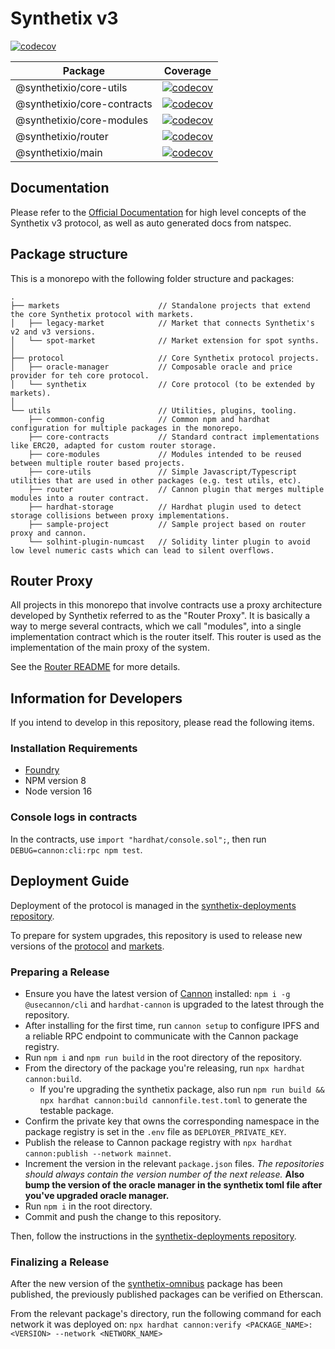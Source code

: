 # Synthetix v3

[![codecov](https://codecov.io/gh/Synthetixio/synthetix-v3/branch/main/graph/badge.svg?token=B9BK0U5KAT)](https://codecov.io/gh/Synthetixio/synthetix-v3)

| Package                     | Coverage                                                                                                                                                                      |
| --------------------------- | ----------------------------------------------------------------------------------------------------------------------------------------------------------------------------- |
| @synthetixio/core-utils     | [![codecov](https://codecov.io/gh/Synthetixio/synthetix-v3/branch/main/graph/badge.svg?token=B9BK0U5KAT&flag=core-utils)](https://codecov.io/gh/Synthetixio/synthetix-v3)     |
| @synthetixio/core-contracts | [![codecov](https://codecov.io/gh/Synthetixio/synthetix-v3/branch/main/graph/badge.svg?token=B9BK0U5KAT&flag=core-contracts)](https://codecov.io/gh/Synthetixio/synthetix-v3) |
| @synthetixio/core-modules   | [![codecov](https://codecov.io/gh/Synthetixio/synthetix-v3/branch/main/graph/badge.svg?token=B9BK0U5KAT&flag=core-modules)](https://codecov.io/gh/Synthetixio/synthetix-v3)   |
| @synthetixio/router         | [![codecov](https://codecov.io/gh/Synthetixio/synthetix-v3/branch/main/graph/badge.svg?token=B9BK0U5KAT&flag=router)](https://codecov.io/gh/Synthetixio/synthetix-v3)         |
| @synthetixio/main           | [![codecov](https://codecov.io/gh/Synthetixio/synthetix-v3/branch/main/graph/badge.svg?token=B9BK0U5KAT&flag=synthetix)](https://codecov.io/gh/Synthetixio/synthetix-v3)      |

## Documentation

Please refer to the [Official Documentation](https://snx-v3-docs.vercel.app/) for high level concepts of the Synthetix v3 protocol, as well as auto generated docs from natspec.

## Package structure

This is a monorepo with the following folder structure and packages:

```
.
├── markets                      // Standalone projects that extend the core Synthetix protocol with markets.
│   ├── legacy-market            // Market that connects Synthetix's v2 and v3 versions.
│   └── spot-market              // Market extension for spot synths.
│
├── protocol                     // Core Synthetix protocol projects.
│   ├── oracle-manager           // Composable oracle and price provider for teh core protocol.
│   └── synthetix                // Core protocol (to be extended by markets).
│
└── utils                        // Utilities, plugins, tooling.
    ├── common-config            // Common npm and hardhat configuration for multiple packages in the monorepo.
    ├── core-contracts           // Standard contract implementations like ERC20, adapted for custom router storage.
    ├── core-modules             // Modules intended to be reused between multiple router based projects.
    ├── core-utils               // Simple Javascript/Typescript utilities that are used in other packages (e.g. test utils, etc).
    ├── router                   // Cannon plugin that merges multiple modules into a router contract.
    ├── hardhat-storage          // Hardhat plugin used to detect storage collisions between proxy implementations.
    ├── sample-project           // Sample project based on router proxy and cannon.
    └── solhint-plugin-numcast   // Solidity linter plugin to avoid low level numeric casts which can lead to silent overflows.
```

## Router Proxy

All projects in this monorepo that involve contracts use a proxy architecture developed by Synthetix referred to as the "Router Proxy". It is basically a way to merge several contracts, which we call "modules", into a single implementation contract which is the router itself. This router is used as the implementation of the main proxy of the system.

See the [Router README](utils/router/README.md) for more details.

## Information for Developers

If you intend to develop in this repository, please read the following items.

### Installation Requirements

- [Foundry](https://getfoundry.sh/)
- NPM version 8
- Node version 16

### Console logs in contracts

In the contracts, use `import "hardhat/console.sol";`, then run `DEBUG=cannon:cli:rpc npm test`.

## Deployment Guide

Deployment of the protocol is managed in the [synthetix-deployments repository](https://github.com/synthetixio/synthetix-deployments).

To prepare for system upgrades, this repository is used to release new versions of the [protocol](/protocol) and [markets](/markets).

### Preparing a Release

- Ensure you have the latest version of [Cannon](https://usecannon.com) installed: `npm i -g @usecannon/cli` and `hardhat-cannon` is upgraded to the latest through the repository.
- After installing for the first time, run `cannon setup` to configure IPFS and a reliable RPC endpoint to communicate with the Cannon package registry.
- Run `npm i` and `npm run build` in the root directory of the repository.
- From the directory of the package you're releasing, run `npx hardhat cannon:build`.
  - If you're upgrading the synthetix package, also run `npm run build && npx hardhat cannon:build cannonfile.test.toml` to generate the testable package.
- Confirm the private key that owns the corresponding namespace in the package registry is set in the `.env` file as `DEPLOYER_PRIVATE_KEY`.
- Publish the release to Cannon package registry with `npx hardhat cannon:publish --network mainnet`.
- Increment the version in the relevant `package.json` files. _The repositories should always contain the version number of the next release._ **Also bump the version of the oracle manager in the synthetix toml file after you've upgraded oracle manager.**
- Run `npm i` in the root directory.
- Commit and push the change to this repository.

Then, follow the instructions in the [synthetix-deployments repository](https://github.com/synthetixio/synthetix-deployments).

### Finalizing a Release

After the new version of the [synthetix-omnibus](https://usecannon.com/packages/synthetix-omnibus) package has been published, the previously published packages can be verified on Etherscan.

From the relevant package's directory, run the following command for each network it was deployed on: `npx hardhat cannon:verify <PACKAGE_NAME>:<VERSION> --network <NETWORK_NAME>`
